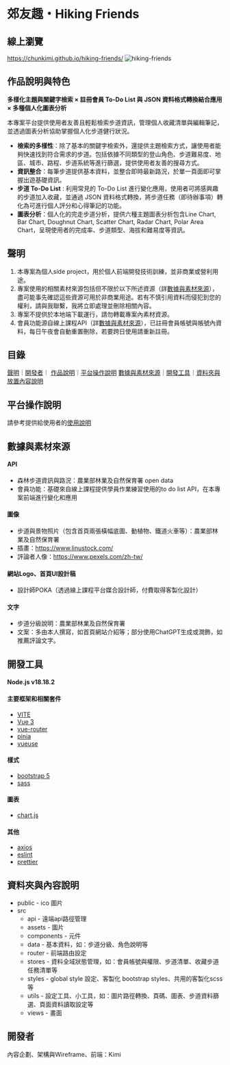 # 郊友趣・Hiking Friends


## 線上瀏覽
https://chunkimi.github.io/hiking-friends/
![hiking-friends](/images/hikingfriends.jpeg)


## 作品說明與特色
**多樣化主題與關鍵字檢索 × 註冊會員 To-Do List 與 JSON 資料格式轉換結合應用 × 多種個人化圖表分析**

本專案平台提供使用者友善且輕鬆檢索步道資訊，管理個人收藏清單與編輯筆記，並透過圖表分析協助掌握個人化步道健行狀況。

- **檢索的多樣性**：除了基本的關鍵字檢索外，還提供主題檢索方式，讓使用者能夠快速找到符合需求的步道。包括依據不同類型的登山角色、步道難易度、地區、城市、路程、步道系統等進行篩選，提供使用者友善的搜尋方式。
- **資訊整合**：每筆步道提供基本資料，並整合即時最新路況，於單一頁面即可掌握出遊基礎資訊。
- **步道 To-Do List** : 利用常見的 To-Do List 進行變化應用，使用者可將感興趣的步道加入收藏，並通過 JSON 資料格式轉換，將步道任務（即待辦事項）轉化為可進行個人評分和心得筆記的功能。
- **圖表分析**：個人化的完走步道分析，提供六種主題圖表分析包含Line Chart, Bar Chart, Doughnut Chart, Scatter Chart, Radar Chart, Polar Area Chart，呈現使用者的完成率、步道類型、海拔和難易度等資訊。


## 聲明
1. 本專案為個人side project，用於個人前端開發技術訓練，並非商業或營利用途。
3. 專案使用的相關素材來源包括但不限於以下所述資源（詳[數據與素材來源](#數據與素材來源)），盡可能事先確認這些資源可用於非商業用途。若有不慎引用資料而侵犯到您的權利，請與我聯繫，我將立即處理並刪除相關內容。
4. 專案不提供於本地端下載運行，請勿轉載專案內素材資源。
5. 會員功能源自線上課程API（詳[數據與素材來源](#數據與素材來源)），已註冊會員帳號與帳號內資料，每日午夜會自動重置刪除，若要跨日使用請重新註冊。


## 目錄
[聲明](#聲明)｜[開發者](#開發者)｜
[作品說明](#作品說明)｜[平台操作說明](#平台操作說明)
[數據與素材來源](#數據與素材來源)｜[開發工具](#開發工具)｜[資料夾與放置內容說明](#資料夾與放置內容說明)


## 平台操作說明
請參考提供給使用者的[使用說明](https://kathyhu91.github.io/hiking-friends/guide)


## 數據與素材來源
#### API
- 森林步道資訊與路況：農業部林業及自然保育署 open data
- 會員功能：基礎來自線上課程提供學員作業練習使用的to do list API，在本專案前端進行變化和應用

#### 圖像
- 步道與景物照片（包含首頁兩張橫幅底圖、動植物、鐵道火車等）：農業部林業及自然保育署
- 插畫：https://www.linustock.com/
- 評論者人像：https://www.pexels.com/zh-tw/

#### 網站Logo、首頁UI設計稿
- 設計師POKA（透過線上課程平台媒合設計師，付費取得客製化設計）

#### 文字
- 步道分級說明：農業部林業及自然保育署
- 文案：多由本人撰寫，如首頁網站介紹等；部分使用ChatGPT生成或潤飾，如推薦評論文字。


## 開發工具
#### Node.js v18.18.2

#### 主要框架和相關套件
- [VITE](https://vitejs.dev/) 
- [Vue 3](https://vuejs.org/)
- [vue-router](https://router.vuejs.org/)
- [pinia](https://pinia.vuejs.org/)
- [vueuse](https://vueuse.org/)

#### 樣式
- [bootstrap 5](https://getbootstrap.com/)
- [sass](https://sass-lang.com/)

#### 圖表
- [chart.js](https://www.chartjs.org/)

#### 其他
- [axios](https://axios-http.com/)
- [eslint](https://eslint.org/)
- [prettier](https://prettier.io/)


## 資料夾與內容說明
- public - ico 圖片
- src
  - api - 遠端api路徑管理
  - assets - 圖片
  - components - 元件
  - data - 基本資料，如：步道分級、角色說明等
  - router - 前端路由設定
  - stores - 資料全域狀態管理，如：會員帳號與權限、步道清單、收藏步道任務清單等
  - styles - global style 設定、客製化 bootstrap styles、共用的客製化scss等
  - utils - 設定工具、小工具，如：圖片路徑轉換、頁碼、圖表、步道資料篩選、頁面資料讀取設定等
  - views - 畫面


## 開發者
內容企劃、架構與Wireframe、前端：Kimi


